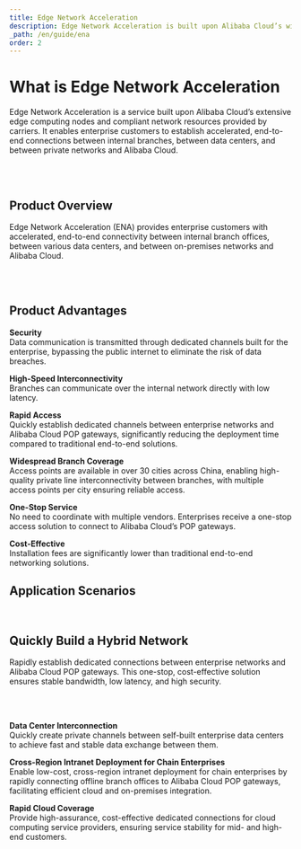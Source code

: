 ```yaml
---
title: Edge Network Acceleration
description: Edge Network Acceleration is built upon Alibaba Cloud’s widely distributed edge node resources and provides end-to-end fast connection services.
_path: /en/guide/ena
order: 2
---
```


# **What is Edge Network Acceleration**

Edge Network Acceleration is a service built upon Alibaba Cloud’s extensive edge computing nodes and compliant network resources provided by carriers. It enables enterprise customers to establish accelerated, end-to-end connections between internal branches, between data centers, and between private networks and Alibaba Cloud.

<br><br>

## **Product Overview**

Edge Network Acceleration (ENA) provides enterprise customers with accelerated, end-to-end connectivity between internal branch offices, between various data centers, and between on-premises networks and Alibaba Cloud.

<br><br>

## **Product Advantages**

**Security**  
Data communication is transmitted through dedicated channels built for the enterprise, bypassing the public internet to eliminate the risk of data breaches.

**High-Speed Interconnectivity**  
Branches can communicate over the internal network directly with low latency.

**Rapid Access**  
Quickly establish dedicated channels between enterprise networks and Alibaba Cloud POP gateways, significantly reducing the deployment time compared to traditional end-to-end solutions.

**Widespread Branch Coverage**  
Access points are available in over 30 cities across China, enabling high-quality private line interconnectivity between branches, with multiple access points per city ensuring reliable access.

**One-Stop Service**  
No need to coordinate with multiple vendors. Enterprises receive a one-stop access solution to connect to Alibaba Cloud’s POP gateways.

**Cost-Effective**  
Installation fees are significantly lower than traditional end-to-end networking solutions.

## **Application Scenarios**

<br>

## **Quickly Build a Hybrid Network**

Rapidly establish dedicated connections between enterprise networks and Alibaba Cloud POP gateways. This one-stop, cost-effective solution ensures stable bandwidth, low latency, and high security.

<br><br>

**Data Center Interconnection**  
Quickly create private channels between self-built enterprise data centers to achieve fast and stable data exchange between them.

**Cross-Region Intranet Deployment for Chain Enterprises**  
Enable low-cost, cross-region intranet deployment for chain enterprises by rapidly connecting offline branch offices to Alibaba Cloud POP gateways, facilitating efficient cloud and on-premises integration.

**Rapid Cloud Coverage**  
Provide high-assurance, cost-effective dedicated connections for cloud computing service providers, ensuring service stability for mid- and high-end customers.
